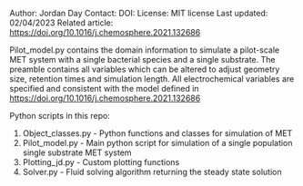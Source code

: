 

Author: Jordan Day
Contact: 
DOI:
License: MIT license
Last updated: 02/04/2023
Related article: https://doi.org/10.1016/j.chemosphere.2021.132686

Pilot_model.py contains the domain information to simulate a pilot-scale MET system with a single bacterial species and a single substrate. 
The preamble contains all variables which can be altered to adjust geometry size, retention times and simulation length. 
All electrochemical variables are specified and consistent with the model defined in  https://doi.org/10.1016/j.chemosphere.2021.132686 

Python scripts in this repo:

1) Object_classes.py - Python functions and classes for simulation of MET
2) Pilot_model.py - Main python script for simulation of a single population single substrate MET system
3) Plotting_jd.py - Custom plotting functions
4) Solver.py - Fluid solving algorithm returning the steady state solution




